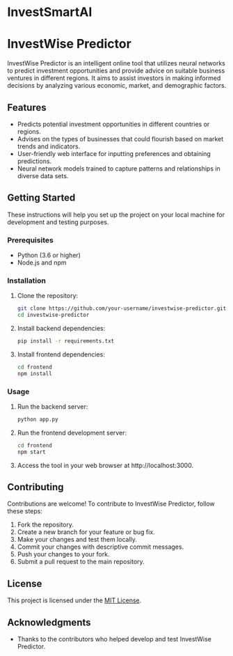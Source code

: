 # InvestSmartAI
# InvestWise Predictor

InvestWise Predictor is an intelligent online tool that utilizes neural networks to predict investment opportunities and provide advice on suitable business ventures in different regions. It aims to assist investors in making informed decisions by analyzing various economic, market, and demographic factors.

## Features

- Predicts potential investment opportunities in different countries or regions.
- Advises on the types of businesses that could flourish based on market trends and indicators.
- User-friendly web interface for inputting preferences and obtaining predictions.
- Neural network models trained to capture patterns and relationships in diverse data sets.

## Getting Started

These instructions will help you set up the project on your local machine for development and testing purposes.

### Prerequisites

- Python (3.6 or higher)
- Node.js and npm

### Installation

1. Clone the repository:

   ```bash
   git clone https://github.com/your-username/investwise-predictor.git
   cd investwise-predictor

2. Install backend dependencies:

   ```bash
   pip install -r requirements.txt
   ```

3. Install frontend dependencies:

   ```bash
   cd frontend
   npm install
   ```

### Usage

1. Run the backend server:

   ```bash
   python app.py
   ```

2. Run the frontend development server:

   ```bash
   cd frontend
   npm start
   ```

3. Access the tool in your web browser at http://localhost:3000.

## Contributing

Contributions are welcome! To contribute to InvestWise Predictor, follow these steps:

1. Fork the repository.
2. Create a new branch for your feature or bug fix.
3. Make your changes and test them locally.
4. Commit your changes with descriptive commit messages.
5. Push your changes to your fork.
6. Submit a pull request to the main repository.

## License

This project is licensed under the [MIT License](LICENSE).

## Acknowledgments

- Thanks to the contributors who helped develop and test InvestWise Predictor.

```
